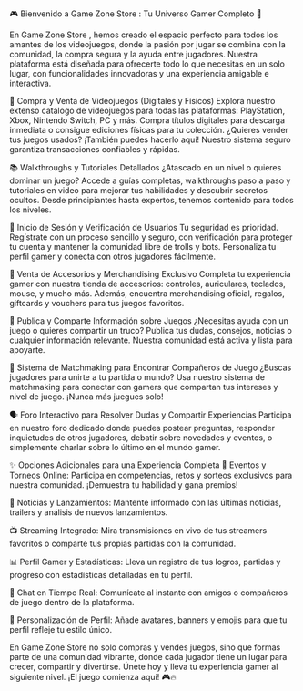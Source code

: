 🎮 Bienvenido a Game Zone Store : Tu Universo Gamer Completo 🚀

En Game Zone Store , hemos creado el espacio perfecto para todos los amantes de los videojuegos, donde la pasión por jugar se combina con la comunidad, la compra segura y la ayuda entre jugadores. Nuestra plataforma está diseñada para ofrecerte todo lo que necesitas en un solo lugar, con funcionalidades innovadoras y una experiencia amigable e interactiva.

🛒 Compra y Venta de Videojuegos (Digitales y Físicos)
Explora nuestro extenso catálogo de videojuegos para todas las plataformas: PlayStation, Xbox, Nintendo Switch, PC y más. Compra títulos digitales para descarga inmediata o consigue ediciones físicas para tu colección. ¿Quieres vender tus juegos usados? ¡También puedes hacerlo aquí! Nuestro sistema seguro garantiza transacciones confiables y rápidas.

📚 Walkthroughs y Tutoriales Detallados
¿Atascado en un nivel o quieres dominar un juego? Accede a guías completas, walkthroughs paso a paso y tutoriales en video para mejorar tus habilidades y descubrir secretos ocultos. Desde principiantes hasta expertos, tenemos contenido para todos los niveles.

🔐 Inicio de Sesión y Verificación de Usuarios
Tu seguridad es prioridad. Regístrate con un proceso sencillo y seguro, con verificación para proteger tu cuenta y mantener la comunidad libre de trolls y bots. Personaliza tu perfil gamer y conecta con otros jugadores fácilmente.

🎁 Venta de Accesorios y Merchandising Exclusivo
Completa tu experiencia gamer con nuestra tienda de accesorios: controles, auriculares, teclados, mouse, y mucho más. Además, encuentra merchandising oficial, regalos, giftcards y vouchers para tus juegos favoritos.

📢 Publica y Comparte Información sobre Juegos
¿Necesitas ayuda con un juego o quieres compartir un truco? Publica tus dudas, consejos, noticias o cualquier información relevante. Nuestra comunidad está activa y lista para apoyarte.

🤝 Sistema de Matchmaking para Encontrar Compañeros de Juego
¿Buscas jugadores para unirte a tu partida o mundo? Usa nuestro sistema de matchmaking para conectar con gamers que compartan tus intereses y nivel de juego. ¡Nunca más juegues solo!

🗣️ Foro Interactivo para Resolver Dudas y Compartir Experiencias
Participa en nuestro foro dedicado donde puedes postear preguntas, responder inquietudes de otros jugadores, debatir sobre novedades y eventos, o simplemente charlar sobre lo último en el mundo gamer.

✨ Opciones Adicionales para una Experiencia Completa
🎉 Eventos y Torneos Online: Participa en competencias, retos y sorteos exclusivos para nuestra comunidad. ¡Demuestra tu habilidad y gana premios!

📰 Noticias y Lanzamientos: Mantente informado con las últimas noticias, trailers y análisis de nuevos lanzamientos.

📺 Streaming Integrado: Mira transmisiones en vivo de tus streamers favoritos o comparte tus propias partidas con la comunidad.

📊 Perfil Gamer y Estadísticas: Lleva un registro de tus logros, partidas y progreso con estadísticas detalladas en tu perfil.

💬 Chat en Tiempo Real: Comunícate al instante con amigos o compañeros de juego dentro de la plataforma.

🎨 Personalización de Perfil: Añade avatares, banners y emojis para que tu perfil refleje tu estilo único.

En Game Zone Store no solo compras y vendes juegos, sino que formas parte de una comunidad vibrante, donde cada jugador tiene un lugar para crecer, compartir y divertirse. Únete hoy y lleva tu experiencia gamer al siguiente nivel. ¡El juego comienza aquí! 🎮🔥
